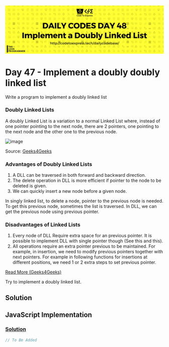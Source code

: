 ![cover](./cover.png)

# Day 47 - Implement a doubly doubly linked list

Write a program to implement a doubly linked list

### Doubly Linked Lists

A doubly Linked List is a variation to a normal Linked List where, instead of one pointer pointing to the next node, there are 2 pointers, one pointing to the next node and the other one to the previous node.

![image](https://user-images.githubusercontent.com/26179770/53316858-6f783980-38ef-11e9-82f5-996aeb8bf08f.png)

Source: [Geeks4Geeks](https://www.geeksforgeeks.org/doubly-linked-list/)

### Advantages of Doubly Linked Lists 

1. A DLL can be traversed in both forward and backward direction.
2. The delete operation in DLL is more efficient if pointer to the node to be deleted is given.
3. We can quickly insert a new node before a given node.

In singly linked list, to delete a node, pointer to the previous node is needed. To get this previous node, sometimes the list is traversed. In DLL, we can get the previous node using previous pointer.

### Disadvantages of Linked Lists

1. Every node of DLL Require extra space for an previous pointer. It is possible to implement DLL with single pointer though (See this and this).
2. All operations require an extra pointer previous to be maintained. For example, in insertion, we need to modify previous pointers together with next pointers. For example in following functions for insertions at different positions, we need 1 or 2 extra steps to set previous pointer.

[Read More (Geeks4Geeks)](https://www.geeksforgeeks.org/doubly-linked-list/)

Try to implement a doubly linked list.

## Solution

## JavaScript Implementation

### [Solution](./JavaScript/dll.js)

```js
// To Be Added
```